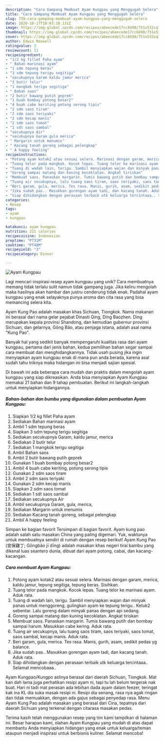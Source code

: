 ```yaml
---
description: "Cara Gampang Membuat Ayam Kungpau yang Menggugah Selera"
title: "Cara Gampang Membuat Ayam Kungpau yang Menggugah Selera"
slug: 739-cara-gampang-membuat-ayam-kungpau-yang-menggugah-selera
date: 2020-10-17T18:03:10.131Z
image: https://img-global.cpcdn.com/recipes/abeecede17cc8490/751x532cq70/ayam-kungpau-foto-resep-utama.jpg
thumbnail: https://img-global.cpcdn.com/recipes/abeecede17cc8490/751x532cq70/ayam-kungpau-foto-resep-utama.jpg
cover: https://img-global.cpcdn.com/recipes/abeecede17cc8490/751x532cq70/ayam-kungpau-foto-resep-utama.jpg
author: Edwin Maxwell
ratingvalue: 3
reviewcount: 11
recipeingredient:
- "1/2 kg fillet Paha ayam"
- " Bahan marinasi ayam"
- "1 sdm tepung beras"
- "3 sdm tepung terigu segitiga"
- "secukupnya Garam kaldu jamur merica"
- "2 butir telur"
- "1 mangkok terigu segitiga"
- " Bahan saos"
- "2 butir bawang putih geprek"
- "1 buah bombay potong besar2"
- "4 buah cabe keriting potong serong tipis"
- "2 sdm saos tiram"
- "2 sdm saos teriyaki"
- "2 sdm kecap manis"
- "2 sdm saos tomat"
- "1 sdt saos sambal"
- "secukupnya Air"
- "secukupnya Garam gula merica"
- " Margarin untuk menumis"
- " Kacang tanah goreng sebagai pelengkap"
- " A happy feeling"
recipeinstructions:
- "Potong ayam kotak2 atau sesuai selera. Marinasi dengan garam, merica, kaldu jamur, tepung segitiga, tepung beras. Sisihkan."
- "Tuang telor pada mangkok. Kocok lepas. Tuang telor ke marinasi ayam. Aduk rata."
- "Tuang di wadah lain, terigu. Sambil menyiapkan wajan dan minyak panas untuk menggoreng, gulingkan ayam ke tepung terigu.. Ketuk2 sebentar. Lalu goreng dalam minyak panas dengan api sedang."
- "Goreng sampai matang dan kuning kecoklatan. Angkat tiriskan"
- "Membuat saos. Panaskan margarin. Tumis bawang putih dan bombay sampai harum. Masukkan cabe kering. Aduk rata."
- "Tuang air secukupnya, lalu tuang saos tiram, saos teriyaki, saos tomat, saos sambal, kecap manis. Aduk rata."
- "Beri garam, gula, merica. Tes rasa. Manis, gurih, asam, sedikit pedas yg balance."
- "Jika sudah pas.. Masukkan gorengan ayam tadi, dan kacang tanah. Aduk rata."
- "Siap dihidangkan dengan perasaan terbaik utk keluarga tercintaaa.. Selamat mencobaaa.."
categories:
- Resep
tags:
- ayam
- kungpau

katakunci: ayam kungpau 
nutrition: 221 calories
recipecuisine: Indonesian
preptime: "PT31M"
cooktime: "PT48M"
recipeyield: "3"
recipecategory: Dinner

---
```



![Ayam Kungpau](https://img-global.cpcdn.com/recipes/abeecede17cc8490/751x532cq70/ayam-kungpau-foto-resep-utama.jpg)

Lagi mencari inspirasi resep ayam kungpau yang unik? Cara membuatnya memang tidak terlalu sulit namun tidak gampang juga. Jika keliru mengolah maka hasilnya akan hambar dan justru cenderung tidak enak. Padahal ayam kungpau yang enak selayaknya punya aroma dan cita rasa yang bisa memancing selera kita.

Ayam Kung Pao adalah masakan khas Sichuan, Tiongkok. Nama makanan ini berasal dari nama gelar pejabat Dinasti Qing, Ding Baozhen. Ding merupakan kepala provinsi Shandong, dan kemudian gubernur provinsi Sichuan, dan gelarnya, Gōng Bǎo, atau penjaga istana, adalah asal nama &#34;Kung Pao&#34;.

Banyak hal yang sedikit banyak mempengaruhi kualitas rasa dari ayam kungpau, pertama dari jenis bahan, kedua pemilihan bahan segar sampai cara membuat dan menghidangkannya. Tidak usah pusing jika ingin menyiapkan ayam kungpau enak di mana pun anda berada, karena asal sudah tahu triknya maka hidangan ini bisa menjadi sajian spesial.


Di bawah ini ada beberapa cara mudah dan praktis dalam mengolah ayam kungpau yang siap dikreasikan. Anda bisa menyiapkan Ayam Kungpau memakai 21 bahan dan 9 tahap pembuatan. Berikut ini langkah-langkah untuk menyiapkan hidangannya.

<!--inarticleads1-->

##### Bahan-bahan dan bumbu yang digunakan dalam pembuatan Ayam Kungpau:

1. Siapkan 1/2 kg fillet Paha ayam
1. Sediakan  Bahan marinasi ayam
1. Ambil 1 sdm tepung beras
1. Siapkan 3 sdm tepung terigu segitiga
1. Sediakan secukupnya Garam, kaldu jamur, merica
1. Sediakan 2 butir telur
1. Sediakan 1 mangkok terigu segitiga
1. Ambil  Bahan saos
1. Ambil 2 butir bawang putih geprek
1. Gunakan 1 buah bombay potong besar2
1. Ambil 4 buah cabe keriting, potong serong tipis
1. Gunakan 2 sdm saos tiram
1. Ambil 2 sdm saos teriyaki
1. Gunakan 2 sdm kecap manis
1. Siapkan 2 sdm saos tomat
1. Sediakan 1 sdt saos sambal
1. Sediakan secukupnya Air
1. Ambil secukupnya Garam, gula, merica,
1. Sediakan  Margarin untuk menumis
1. Sediakan  Kacang tanah goreng, sebagai pelengkap
1. Ambil  A happy feeling


Simpan ke bagian favorit Tersimpan di bagian favorit. Ayam kung pao adalah salah satu masakan China yang paling digemari. Yuk, waktunya untuk membuatnya sendiri di rumah dengan resep berikut! Ayam Kung Pao (宮保雞丁; Gōngbǎo jī dīng) adalah masakan khas negeri tirai bambu yang dikenal luas seantero dunia, dibuat dari ayam potong, cabai, dan kacang-kacangan. 

<!--inarticleads2-->

##### Cara membuat Ayam Kungpau:

1. Potong ayam kotak2 atau sesuai selera. Marinasi dengan garam, merica, kaldu jamur, tepung segitiga, tepung beras. Sisihkan.
1. Tuang telor pada mangkok. Kocok lepas. Tuang telor ke marinasi ayam. Aduk rata.
1. Tuang di wadah lain, terigu. Sambil menyiapkan wajan dan minyak panas untuk menggoreng, gulingkan ayam ke tepung terigu.. Ketuk2 sebentar. Lalu goreng dalam minyak panas dengan api sedang.
1. Goreng sampai matang dan kuning kecoklatan. Angkat tiriskan
1. Membuat saos. Panaskan margarin. Tumis bawang putih dan bombay sampai harum. Masukkan cabe kering. Aduk rata.
1. Tuang air secukupnya, lalu tuang saos tiram, saos teriyaki, saos tomat, saos sambal, kecap manis. Aduk rata.
1. Beri garam, gula, merica. Tes rasa. Manis, gurih, asam, sedikit pedas yg balance.
1. Jika sudah pas.. Masukkan gorengan ayam tadi, dan kacang tanah. Aduk rata.
1. Siap dihidangkan dengan perasaan terbaik utk keluarga tercintaaa.. Selamat mencobaaa..


Ayam Kungpao/Kungpo aslinya berasal dari daerah Sichuan, Tiongkok. Mat kan dah lama juga perhatikan resipi ayam ni, tapi tu lah belum tergerak nak buat. Hari ni tadi mat perasan ada lebihan dada ayam dalam feezer, teringat kak ina KL dia suka masak resipi ni. Resipi dia senang, rasa nya agak ringan dan tidak memuakkan, dengan ada gajus sebagai penyedap rasa. Menu Ayam Kung Pao adalah masakan yang berasal dari Cina, tepatnya dari daerah Sichuan yang terkenal dengan citarasa masakan pedas. 

Terima kasih telah menggunakan resep yang tim kami tampilkan di halaman ini. Besar harapan kami, olahan Ayam Kungpau yang mudah di atas dapat membantu Anda menyiapkan hidangan yang enak untuk keluarga/teman ataupun menjadi inspirasi untuk berbisnis kuliner. Selamat mencoba!
